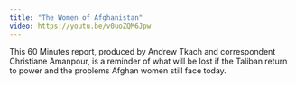 ```yaml
---
title: "The Women of Afghanistan"
video: https://youtu.be/v0uoZQM6Jpw
---
```


This 60 Minutes report, produced by Andrew Tkach and correspondent Christiane Amanpour, is a reminder of what will be lost if the Taliban return to power and the problems Afghan women still face today. 
